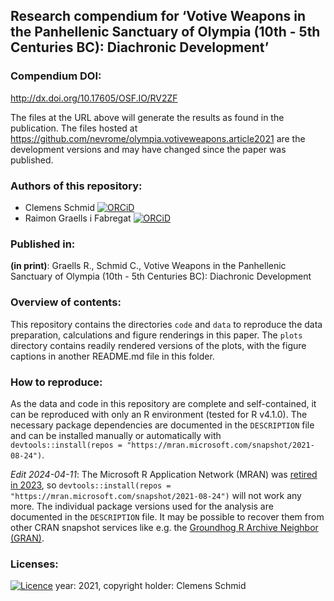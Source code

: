 ## Research compendium for ‘Votive Weapons in the Panhellenic Sanctuary of Olympia (10th - 5th Centuries BC): Diachronic Development’

### Compendium DOI:

<http://dx.doi.org/10.17605/OSF.IO/RV2ZF>

The files at the URL above will generate the results as found in the publication. The files hosted at <https://github.com/nevrome/olympia.votiveweapons.article2021> are the development versions and may have changed since the paper was published.

### Authors of this repository:

- Clemens Schmid [![ORCiD](https://img.shields.io/badge/ORCiD-0000--0003--3448--5715-green.svg)](http://orcid.org/0000-0003-3448-5715)
- Raimon Graells i Fabregat [![ORCiD](https://img.shields.io/badge/ORCiD-0000--0002--9057--7510-green.svg)](http://orcid.org/0000-0002-9057-7510)

### Published in:

**(in print)**: Graells R., Schmid C., Votive Weapons in the Panhellenic Sanctuary of Olympia (10th - 5th Centuries BC): Diachronic Development

### Overview of contents:

This repository contains the directories `code` and `data` to reproduce the data preparation, calculations and figure renderings in this paper. The `plots` directory contains readily rendered versions of the plots, with the figure captions in another README.md file in this folder.

### How to reproduce:

As the data and code in this repository are complete and self-contained, it can be reproduced with only an R environment (tested for R v4.1.0). The necessary package dependencies are documented in the `DESCRIPTION` file and can be installed manually or automatically with `devtools::install(repos = "https://mran.microsoft.com/snapshot/2021-08-24")`.

*Edit 2024-04-11*: The Microsoft R Application Network (MRAN) was [retired in 2023](https://techcommunity.microsoft.com/t5/azure-sql-blog/microsoft-r-application-network-retirement/ba-p/3707161), so `devtools::install(repos = "https://mran.microsoft.com/snapshot/2021-08-24")` will not work any more. The individual package versions used for the analysis are documented in the `DESCRIPTION` file. It may be possible to recover them from other CRAN snapshot services like e.g. the [Groundhog R Archive Neighbor (GRAN)](http://groundhogr.com/gran).

### Licenses:

[![Licence](https://img.shields.io/github/license/mashape/apistatus.svg)](http://choosealicense.com/licenses/mit/) year: 2021, copyright holder: Clemens Schmid
